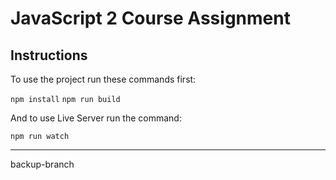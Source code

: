 # JavaScript 2 Course Assignment

## Instructions

To use the project run these commands first:

`npm install`
`npm run build`

And to use Live Server run the command:

`npm run watch`

---

backup-branch

